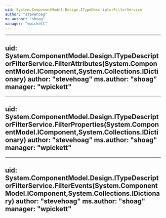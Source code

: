 ```yaml
---
uid: System.ComponentModel.Design.ITypeDescriptorFilterService
author: "stevehoag"
ms.author: "shoag"
manager: "wpickett"
---
```


---
uid: System.ComponentModel.Design.ITypeDescriptorFilterService.FilterAttributes(System.ComponentModel.IComponent,System.Collections.IDictionary)
author: "stevehoag"
ms.author: "shoag"
manager: "wpickett"
---

---
uid: System.ComponentModel.Design.ITypeDescriptorFilterService.FilterProperties(System.ComponentModel.IComponent,System.Collections.IDictionary)
author: "stevehoag"
ms.author: "shoag"
manager: "wpickett"
---

---
uid: System.ComponentModel.Design.ITypeDescriptorFilterService.FilterEvents(System.ComponentModel.IComponent,System.Collections.IDictionary)
author: "stevehoag"
ms.author: "shoag"
manager: "wpickett"
---
